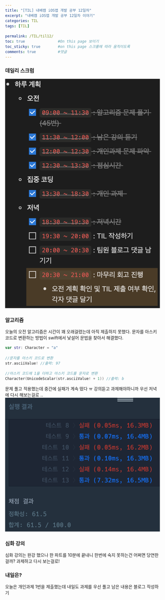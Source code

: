 ```yaml
---
title: "[TIL] 내배캠 iOS앱 개발 공부 12일차"
excerpt: "내배캠 iOS앱 개발 공부 12일차 이야기"
categories: TIL
tags: [TIL]

permalink: /TIL/til12/   
toc: true               #On this page 보이기 
toc_sticky: true        #on this page 스크롤에 따라 움직이도록 
comments: true          #댓글
---
```

### 데일리 스크럼  
![](/assets/images/categories/til/2024-03-13-til12.png)

### 알고리즘 
오늘의 오전 알고리즘은 시간이 꽤 오래걸렸는데 아직 제출하지 못했다. 문자를 아스키 코드로 변환하는 방법이 swift에서 낯설어 문법을 찾아서 해결했다. 

```swift 
var str: Character = "a"

//문자를 아스키 코드로 변환
str.asciiValue! //출력: 97 

//아스키 코드에 1을 더하고 아스키 코드를 문자로 변환
Character(UnicodeScalar(str.asciiValue! + 1)) //출력: b 
```

문제 풀고 적용했는데 중간에 실패가 계속 떴다 ㅠ 강의듣고 과제해야하니까 우선 저녁에 다시 해보는걸로 .. 
![](/assets/images/categories/til/2024-03-13-til12-2.png)

### 심화 강의
심화 강의는 완강 했으나 한 파트를 10분에 끝내니 한번에 숙지 못하는건 어쩌면 당연한걸까? 과제하고 다시 보는걸로! 

### 내일은? 
오늘은 개인과제 1번을 제출했는데 내일도 과제를 우선 풀고 남은 내용은 블로그 작성하기    

